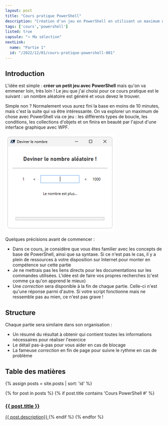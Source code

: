 ```yaml
---
layout: post
title: "Cours pratique PowerShell"
description: "Création d'un jeu en PowerShell en utilisant un maximum de commandes et de techniques différentes"
tags: ['cours','powershell']
listed: true
capsule: "⭐ Ma sélection"
nextLink:
  name: "Partie 1"
  id: "/2022/12/01/cours-pratique-powershell-001"
---
```


## Introduction

L'idée est simple : **créer un petit jeu avec PowerShell** mais qu'on va emmener loin, très loin ! Le jeu que j'ai choisi pour ce cours pratique est le suivant : un nombre aléatoire est généré et vous devez le trouver.

Simple non ? Normalement vous aurez fini la base en moins de 10 minutes, mais c'est la suite qui va être intéressante. On va explorer un maximum de chose avec PowerShell via ce jeu : les différents types de boucle, les conditions, les collections d'objets et on finira en beauté par l'ajout d'une interface graphique avec WPF.

![Interface graphique finale en WPF](/assets/images/resultat-cours-powershell-010.webp)

Quelques précisions avant de commencer :

- Dans ce cours, je considère que vous êtes familier avec les concepts de base de PowerShell, ainsi que sa syntaxe. Si ce n'est pas le cas, il y a plein de ressources à votre disposition sur Internet pour monter en compétence sur cette partie
- Je ne mettrais pas les liens directs pour les documentations sur les commandes utilisées. L'idée est de faire vos propres recherches (c'est comme ça qu'on apprend le mieux)
- Une *correction* sera disponible à la fin de chaque partie. Celle-ci n'est qu'une réponse parmi d'autre. Si votre script fonctionne mais ne ressemble pas au mien, ce n'est pas grave !

## Structure

Chaque partie sera similaire dans son organisation :

- Un résumé du résultat à obtenir qui contient toutes les informations nécessaires pour réaliser l'exercice
- Le détail pas-à-pas pour vous aider en cas de blocage
- La fameuse *correction* en fin de page pour suivre le rythme en cas de problème

## Table des matières

{% assign posts = site.posts | sort: 'id' %}
<div class="summary">
  {% for post in posts %}
    {% if post.title contains 'Cours PowerShell #' %}
      <a href="{{ post.id }}">
          <h3>{{ post.title }}</h3>
          <span>{{ post.description}}</span>
      </a>
    {% endif %}
  {% endfor %}
</div>
